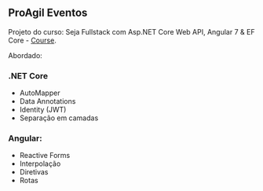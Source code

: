 ## ProAgil Eventos

Projeto do curso: Seja Fullstack com Asp.NET Core Web API, Angular 7 & EF Core - [Course](https://www.udemy.com/angular-dotnetcore-efcore/).

Abordado:

### .NET Core
- AutoMapper
- Data Annotations
- Identity (JWT)
- Separação em camadas

### Angular:
- Reactive Forms
- Interpolação
- Diretivas
- Rotas

